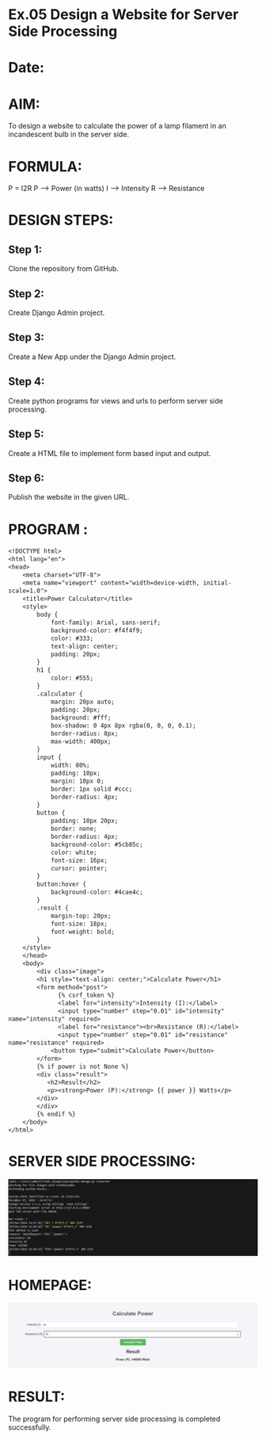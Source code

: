 # Ex.05 Design a Website for Server Side Processing
# Date:
# AIM:
To design a website to calculate the power of a lamp filament in an incandescent bulb in the server side.

# FORMULA:
P = I2R
P --> Power (in watts)
 I --> Intensity
 R --> Resistance

# DESIGN STEPS:
## Step 1:
Clone the repository from GitHub.

## Step 2:
Create Django Admin project.

## Step 3:
Create a New App under the Django Admin project.

## Step 4:
Create python programs for views and urls to perform server side processing.

## Step 5:
Create a HTML file to implement form based input and output.

## Step 6:
Publish the website in the given URL.

# PROGRAM :

```
<!DOCTYPE html>
<html lang="en">
<head>
    <meta charset="UTF-8">
    <meta name="viewport" content="width=device-width, initial-scale=1.0">
    <title>Power Calculator</title>
    <style>
        body {
            font-family: Arial, sans-serif;
            background-color: #f4f4f9;
            color: #333;
            text-align: center;
            padding: 20px;
        }
        h1 {
            color: #555;
        }
        .calculator {
            margin: 20px auto;
            padding: 20px;
            background: #fff;
            box-shadow: 0 4px 8px rgba(0, 0, 0, 0.1);
            border-radius: 8px;
            max-width: 400px;
        }
        input {
            width: 80%;
            padding: 10px;
            margin: 10px 0;
            border: 1px solid #ccc;
            border-radius: 4px;
        }
        button {
            padding: 10px 20px;
            border: none;
            border-radius: 4px;
            background-color: #5cb85c;
            color: white;
            font-size: 16px;
            cursor: pointer;
        }
        button:hover {
            background-color: #4cae4c;
        }
        .result {
            margin-top: 20px;
            font-size: 18px;
            font-weight: bold;
        }
    </style>
    </head>
    <body>
        <div class="image">
        <h1 style="text-align: center;">Calculate Power</h1>
        <form method="post">
              {% csrf_token %}
              <label for="intensity">Intensity (I):</label>
              <input type="number" step="0.01" id="intensity" name="intensity" required>
              <label for="resistance"><br>Resistance (R):</label>
              <input type="number" step="0.01" id="resistance" name="resistance" required>
            <button type="submit">Calculate Power</button>
        </form>
        {% if power is not None %}
        <div class="result">
           <h2>Result</h2>
           <p><strong>Power (P):</strong> {{ power }} Watts</p>
        </div>
        </div>
        {% endif %}
    </body>
</html>

```

# SERVER SIDE PROCESSING:
![alt text](<Screenshot 2024-12-07 144925.png>)
# HOMEPAGE:
![alt text](<Screenshot 2024-12-07 144858.png>)
# RESULT:
The program for performing server side processing is completed successfully.
